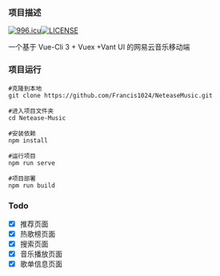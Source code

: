 ### 项目描述

[![996.icu](https://img.shields.io/badge/link-996.icu-red.svg)](https://996.icu)[![LICENSE](https://img.shields.io/badge/license-Anti%20996-blue.svg)](https://github.com/996icu/996.ICU/blob/master/LICENSE)

一个基于 Vue-Cli 3 + Vuex +Vant UI 的网易云音乐移动端

### 项目运行

```
#克隆到本地
git clone https://github.com/Francis1024/NeteaseMusic.git

#进入项目文件夹
cd Netease-Music

#安装依赖
npm install

#运行项目
npm run serve

#项目部署
npm run build
```



### Todo

- [x] 推荐页面
- [x] 热歌榜页面
- [x] 搜索页面
- [x] 音乐播放页面
- [x] 歌单信息页面
